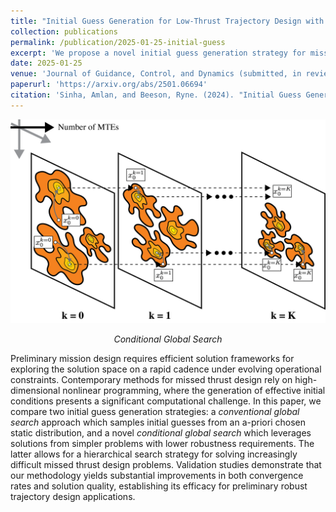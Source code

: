 ```yaml
---
title: "Initial Guess Generation for Low-Thrust Trajectory Design with Robustness to Missed-Thrust-Events"
collection: publications
permalink: /publication/2025-01-25-initial-guess
excerpt: 'We propose a novel initial guess generation strategy for missed thrust design which leverages solutions from problems with lower problem complexity, demonstrating superior convergence properties relative to conventional global search methods in high-dimensional nonlinear programs.'
date: 2025-01-25
venue: 'Journal of Guidance, Control, and Dynamics (submitted, in review)'
paperurl: 'https://arxiv.org/abs/2501.06694'
citation: 'Sinha, Amlan, and Beeson, Ryne. (2024). "Initial Guess Generation for Low-Thrust Trajectory Design with Robustness to Missed-Thrust-Events." <i>arXiv preprint</i>. arXiv:2501.06694.'
---
```


<div style="text-align: center">
    <img src="/images/papers/initial-guess/initial-guess-schematic.png" alt="Conditional Global Search" style="width: 600px; max-width: 100%;"/>
    <p><em>Conditional Global Search</em></p>
</div>

Preliminary mission design requires efficient solution frameworks for exploring the solution space on a rapid cadence under evolving operational constraints. Contemporary methods for missed thrust design rely on high-dimensional nonlinear programming, where the generation of effective initial conditions presents a significant computational challenge. In this paper, we compare two initial guess generation strategies: a *conventional global search* approach which samples initial guesses from an a-priori chosen static distribution, and a novel *conditional global search* which leverages solutions from simpler problems with lower robustness requirements. The latter allows for a hierarchical search strategy for solving increasingly difficult missed thrust design problems. Validation studies demonstrate that our methodology yields substantial improvements in both convergence rates and solution quality, establishing its efficacy for preliminary robust trajectory design applications.
